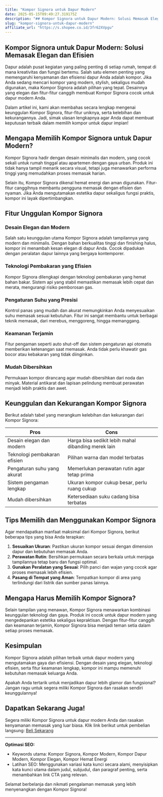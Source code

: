 ```yaml
---
title: "Kompor Signora untuk Dapur Modern"
date: 2025-05-15T09:49:27.319175Z
description: "## Kompor Signora untuk Dapur Modern: Solusi Memasak Elegan dan Efisien..."
slug: "kompor-signora-untuk-dapur-modern"
affiliate_url: "https://s.shopee.co.id/3fr62XVpgu"
---
```

## Kompor Signora untuk Dapur Modern: Solusi Memasak Elegan dan Efisien

Dapur adalah pusat kegiatan yang paling penting di setiap rumah, tempat di mana kreativitas dan fungsi bertemu. Salah satu elemen penting yang memengaruhi kenyamanan dan efisiensi dapur Anda adalah kompor. Jika Anda sedang mencari kompor yang modern, stylish, sekaligus mudah digunakan, maka Kompor Signora adalah pilihan yang tepat. Desainnya yang elegan dan fitur-fitur canggih membuat Kompor Signora cocok untuk dapur modern Anda.

Dalam artikel ini, kami akan membahas secara lengkap mengenai keunggulan Kompor Signora, fitur-fitur uniknya, serta kelebihan dan kekurangannya. Jadi, simak ulasan lengkapnya agar Anda dapat membuat keputusan terbaik dalam memilih kompor untuk dapur impian!

## Mengapa Memilih Kompor Signora untuk Dapur Modern?

Kompor Signora hadir dengan desain minimalis dan modern, yang cocok sekali untuk rumah tinggal atau apartemen dengan gaya urban. Produk ini tidak hanya tampil menarik secara visual, tetapi juga menawarkan performa tinggi yang memudahkan proses memasak harian.

Selain itu, Kompor Signora dikenal hemat energi dan aman digunakan. Fitur-fitur canggihnya membantu pengguna memasak dengan efisien dan nyaman. Jika Anda mengutamakan estetika dapur sekaligus fungsi praktis, kompor ini layak dipertimbangkan.

## Fitur Unggulan Kompor Signora

### Desain Elegan dan Modern

Salah satu keunggulan utama Kompor Signora adalah tampilannya yang modern dan minimalis. Dengan bahan berkualitas tinggi dan finishing halus, kompor ini menambah kesan elegan di dapur Anda. Cocok dipadukan dengan peralatan dapur lainnya yang bergaya kontemporer.

### Teknologi Pembakaran yang Efisien

Kompor Signora dilengkapi dengan teknologi pembakaran yang hemat bahan bakar. Sistem api yang stabil memastikan memasak lebih cepat dan merata, mengurangi risiko pemborosan gas.

### Pengaturan Suhu yang Presisi

Kontrol panas yang mudah dan akurat memungkinkan Anda menyesuaikan suhu memasak sesuai kebutuhan. Fitur ini sangat membantu untuk berbagai teknik memasak, dari merebus, menggoreng, hingga memanggang.

### Keamanan Terjamin

Fitur pengaman seperti auto shut-off dan sistem pengaturan api otomatis memberikan ketenangan saat memasak. Anda tidak perlu khawatir gas bocor atau kebakaran yang tidak diinginkan.

### Mudah Dibersihkan

Permukaan kompor dirancang agar mudah dibersihkan dari noda dan minyak. Material antikarat dan lapisan pelindung membuat perawatan menjadi lebih praktis dan awet.

## Keunggulan dan Kekurangan Kompor Signora

Berikut adalah tabel yang merangkum kelebihan dan kekurangan dari Kompor Signora:

| **Pros**                                       | **Cons**                                              |
|------------------------------------------------|-------------------------------------------------------|
| Desain elegan dan modern                      | Harga bisa sedikit lebih mahal dibanding merek lain   |
| Teknologi pembakaran efisien                   | Pilihan warna dan model terbatas                     |
| Pengaturan suhu yang akurat                   | Memerlukan perawatan rutin agar tetap prima       |
| Sistem pengaman lengkap                       | Ukuran kompor cukup besar, perlu ruang cukup     |
| Mudah dibersihkan                            | Ketersediaan suku cadang bisa terbatas             |

## Tips Memilih dan Menggunakan Kompor Signora

Agar mendapatkan manfaat maksimal dari Kompor Signora, berikut beberapa tips yang bisa Anda terapkan:

1. **Sesuaikan Ukuran**: Pastikan ukuran kompor sesuai dengan dimension dapur dan kebutuhan memasak Anda.
2. **Perawatan Rutin**: Bersihkan permukaan secara berkala untuk menjaga tampilannya tetap baru dan fungsi optimal.
3. **Gunakan Peralatan yang Sesuai**: Pilih panci dan wajan yang cocok agar proses memasak lebih efisien.
4. **Pasang di Tempat yang Aman**: Tempatkan kompor di area yang terlindungi dari listrik dan sumber panas lainnya.

## Mengapa Harus Memilih Kompor Signora?

Selain tampilan yang menawan, Kompor Signora menawarkan kombinasi keunggulan teknologi dan gaya. Produk ini cocok untuk dapur modern yang mengedepankan estetika sekaligus kepraktisan. Dengan fitur-fitur canggih dan keamanan terjamin, Kompor Signora bisa menjadi teman setia dalam setiap proses memasak.

## Kesimpulan

Kompor Signora adalah pilihan terbaik untuk dapur modern yang mengutamakan gaya dan efisiensi. Dengan desain yang elegan, teknologi efisien, serta fitur keamanan lengkap, kompor ini mampu memenuhi kebutuhan memasak keluarga Anda.

Apakah Anda tertarik untuk menjadikan dapur lebih glamor dan fungsional? Jangan ragu untuk segera miliki Kompor Signora dan rasakan sendiri keunggulannya!

## Dapatkan Sekarang Juga!

Segera miliki Kompor Signora untuk dapur modern Anda dan rasakan kenyamanan memasak yang luar biasa. Klik link berikut untuk pembelian langsung: [Beli Sekarang](https://s.shopee.co.id/3fr62XVpgu)

---

**Optimasi SEO:**  
- Keywords utama: Kompor Signora, Kompor Modern, Kompor Dapur Modern, Kompor Elegan, Kompor Hemat Energi  
- Latihan SEO: Menggunakan variasi kata kunci secara alami, menyisipkan kata kunci utama dalam judul, subjudul, dan paragraf penting, serta menambahkan link CTA yang relevan.

Selamat berbelanja dan nikmati pengalaman memasak yang lebih menyenangkan dengan Kompor Signora!